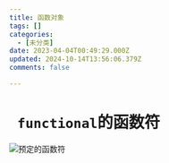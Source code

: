 ```yaml
---
title: 函数对象
tags: []
categories:
  - [未分类]
date: 2023-04-04T00:49:29.000Z
updated: 2024-10-14T13:56:06.379Z
comments: false

---
```


<!--more-->
# ` functional`的函数符

![预定的函数符](E:\markdown\图床\预定的函数符.png)